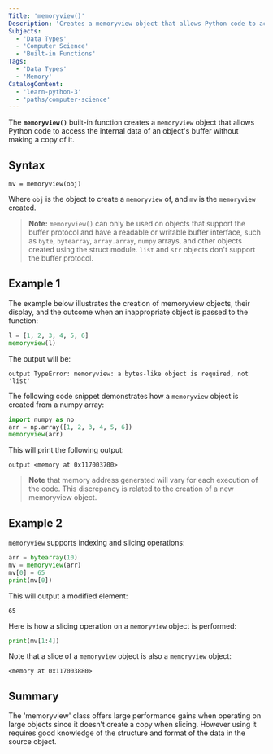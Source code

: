 ```yaml
---
Title: 'memoryview()'
Description: 'Creates a memoryview object that allows Python code to access the internal data of an object without making a copy of it.'
Subjects:
  - 'Data Types'
  - 'Computer Science'
  - 'Built-in Functions'
Tags:
  - 'Data Types'
  - 'Memory'
CatalogContent:
  - 'learn-python-3'
  - 'paths/computer-science'
---
```


The **`memoryview()`** built-in function creates a `memoryview` object that allows Python code to access the internal data of an object's buffer without making a copy of it.

## Syntax

```pseudo
mv = memoryview(obj)
```

Where `obj` is the object to create a `memoryview` of, and `mv` is the `memoryview` created.

> **Note:** `memoryview()` can only be used on objects that support the buffer protocol and have a readable or writable buffer interface, such as `byte`, `bytearray`, `array.array`, `numpy` arrays, and other objects created using the struct module. `list` and `str` objects don't support the buffer protocol.

## Example 1

The example below illustrates the creation of memoryview objects, their display, and the outcome when an inappropriate object is passed to the function:

```python
l = [1, 2, 3, 4, 5, 6]
memoryview(l)
```

The output will be:

```shell
output TypeError: memoryview: a bytes-like object is required, not 'list'
```

The following code snippet demonstrates how a `memoryview` object is created from a numpy array:

```python
import numpy as np
arr = np.array([1, 2, 3, 4, 5, 6])
memoryview(arr)
```

This will print the following output:

```shell
output <memory at 0x117003700>
```

> **Note** that memory address generated will vary for each execution of the code. This discrepancy is related to the creation of a new memoryview object.

## Example 2

`memoryview` supports indexing and slicing operations: 

```python
arr = bytearray(10)
mv = memoryview(arr)
mv[0] = 65
print(mv[0])
```

This will output a modified element: 

```shell
65
```

Here is how a slicing operation on a `memoryview` object is performed:

```python
print(mv[1:4])
```

Note that a slice of a `memoryview` object is also a `memoryview` object:

```shell
<memory at 0x117003880>
```

## Summary

The 'memoryview' class offers large performance gains when operating on large objects since it doesn’t create a copy when slicing. However using it requires good knowledge of the structure and format of the data in the source object.
